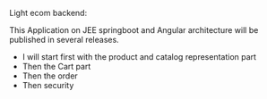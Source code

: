 Light ecom backend:

This Application on JEE springboot and Angular architecture will be published in several releases.

- I will start first with the product and catalog representation part
- Then the Cart part
- Then the order
- Then security
